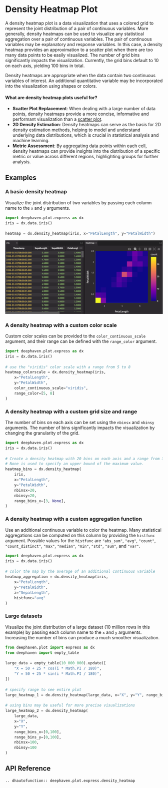 # Density Heatmap Plot

A density heatmap plot is a data visualization that uses a colored grid to represent the joint distribution of a pair of continuous variables. More generally, density heatmaps can be used to visualize any statistical aggregation over a pair of continuous variables. The pair of continuous variables may be explanatory and response variables. In this case, a density heatmap provides an approximation to a scatter plot when there are too many data points to be easily visualized. The number of grid bins significantly impacts the visualization. Currently, the grid bins default to 10 on each axis, yielding 100 bins in total.

Density heatmaps are appropriate when the data contain two continuous variables of interest. An additional quantitative variable may be incorporated into the visualization using shapes or colors.

#### What are density heatmap plots useful for?

- **Scatter Plot Replacement**: When dealing with a large number of data points, density heatmaps provide a more concise, informative and performant visualization than a [scatter plot](scatter.md).
- **2D Density Estimation**: Density heatmaps can serve as the basis for 2D density estimation methods, helping to model and understand underlying data distributions, which is crucial in statistical analysis and machine learning.
- **Metric Assessment**: By aggregating data points within each cell, density heatmaps can provide insights into the distribution of a specific metric or value across different regions, highlighting groups for further analysis.

## Examples

### A basic density heatmap

Visualize the joint distribution of two variables by passing each column name to the `x` and `y` arguments.

```python order=heatmap,iris
import deephaven.plot.express as dx
iris = dx.data.iris()

heatmap = dx.density_heatmap(iris, x="PetalLength", y="PetalWidth")
```

![Heatmap Basic Example](./_assets/heatmap.png)

### A density heatmap with a custom color scale

Custom color scales can be provided to the `color_continuous_scale` argument, and their range can be defined with the `range_color` argument.

```py order=heatmap_colorscale,iris
import deephaven.plot.express as dx
iris = dx.data.iris()

# use the "viridis" color scale with a range from 5 to 8
heatmap_colorscale = dx.density_heatmap(iris,
    x="PetalLength",
    y="PetalWidth",
    color_continuous_scale="viridis",
    range_color=[5, 8]
)
```

### A density heatmap with a custom grid size and range

The number of bins on each axis can be set using the `nbinsx` and `nbinsy` arguments. The number of bins significantly impacts the visualization by changing the granularity of the grid.

```py order=heatmap_bins,iris
import deephaven.plot.express as dx
iris = dx.data.iris()

# Create a density heatmap with 20 bins on each axis and a range from 3 to the maximum value for the x-axis.
# None is used to specify an upper bound of the maximum value.
heatmap_bins = dx.density_heatmap(
    iris,
    x="PetalLength",
    y="PetalWidth",
    nbinsx=20,
    nbinsy=20,
    range_bins_x=[3, None],
)
```

### A density heatmap with a custom aggregation function

Use an additional continuous variable to color the heatmap. Many statistical aggregations can be computed on this column by providing the `histfunc` argument. Possible values for the `histfunc` are `"abs_sum"`, `"avg"`, `"count"`, `"count_distinct"`, `"max"`, `"median"`, `"min"`, `"std"`, `"sum"`, and `"var"`.

```py order=heatmap_aggregation,iris
import deephaven.plot.express as dx
iris = dx.data.iris()

# color the map by the average of an additional continuous variable
heatmap_aggregation = dx.density_heatmap(iris,
    x="PetalLength",
    y="PetalWidth",
    z="SepalLength",
    histfunc="avg"
)
```

### Large datasets

Visualize the joint distribution of a large dataset (10 million rows in this example) by passing each column name to the `x` and `y` arguments. Increasing the number of bins can produce a much smoother visualization.

```python order=large_heatmap_2,large_heatmap_1,large_data
from deephaven.plot import express as dx
from deephaven import empty_table

large_data = empty_table(10_000_000).update([
    "X = 50 + 25 * cos(i * Math.PI / 180)",
    "Y = 50 + 25 * sin(i * Math.PI / 180)",
])

# specify range to see entire plot
large_heatmap_1 = dx.density_heatmap(large_data, x="X", y="Y", range_bins_x=[0,100], range_bins_y=[0,100])

# using bins may be useful for more precise visualizations
large_heatmap_2 = dx.density_heatmap(
    large_data,
    x="X",
    y="Y",
    range_bins_x=[0,100],
    range_bins_y=[0,100],
    nbinsx=100,
    nbinsy=100
)
```

## API Reference

```{eval-rst}
.. dhautofunction:: deephaven.plot.express.density_heatmap
```
